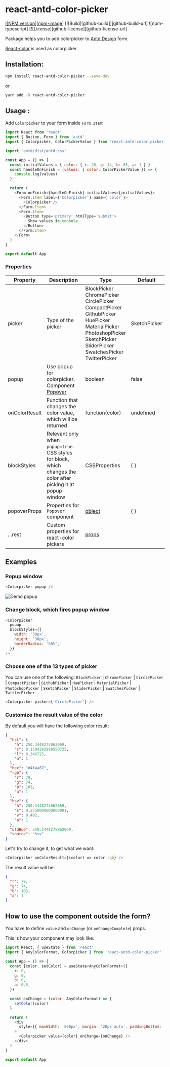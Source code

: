 # react-antd-color-picker

[![NPM version][npm-image]][npm-url]
[![Build][github-build]][github-build-url]
![npm-typescript]
[![License][github-license]][github-license-url]

Package helps you to add colorpicker to [Antd Design](https://www.npmjs.com/package/antd) form.

[React-color](https://www.npmjs.com/package/react-color) is used as colorpicker.

## Installation:

```bash
npm install react-antd-color-picker --save-dev
```

or

```bash
yarn add -D react-antd-color-picker
```

## Usage :

Add `Colorpicker` to your form inside `Form.Item`:

```js
import React from 'react'
import { Button, Form } from 'antd'
import { Colorpicker, ColorPickerValue } from 'react-antd-color-picker'

import 'antd/dist/antd.css'

const App = () => {
  const initialValues = { color: { r: 26, g: 14, b: 85, a: 1 } }
  const handleOnFinish = (values: { color: ColorPickerValue }) => {
    console.log(values)
  }

  return (
    <Form onFinish={handleOnFinish} initialValues={initialValues}>
      <Form.Item label={'Colorpicker'} name={`color`}>
        <Colorpicker />
      </Form.Item>
      <Form.Item>
        <Button type='primary' htmlType='submit'>
          Show values in console
        </Button>
      </Form.Item>
    </Form>
  )
}

export default App
```

### Properties

| Property      | Description                                                                                                     | Type                                                                                                                                                                                                                                                              | Default      |
|---------------|-----------------------------------------------------------------------------------------------------------------|-------------------------------------------------------------------------------------------------------------------------------------------------------------------------------------------------------------------------------------------------------------------|--------------|
| picker        | Type of the picker                                                                                              | BlockPicker <br /> ChromePicker <br /> CirclePicker <br /> CompactPicker <br /> GithubPicker <br /> HuePicker <br /> MaterialPicker <br /> PhotoshopPicker <br /> SketchPicker <br /> SliderPicker <br /> SwatchesPicker <br /> TwitterPicker | SketchPicker |
| popup         | Use popup for colorpicker. Component [Popover](https://ant.design/components/popover/)                          | boolean                                                                                                                                                                                                                                                           | false        |
| onColorResult | Function that changes the color value, which will be returned                                                   | function(color)                                                                                                                                                                                                                                                   | undefined    |
| blockStyles   | Relevant only when `popup=true`. CSS styles for block, which changes the color after picking it at popup window | CSSProperties                                                                                                                                                                                                                                                     | { }          |
| popoverProps  | Properties for `Popover` component                                                                              | [object](https://ant.design/components/popover/#API)                                                                                                                                                                                                              | { }          |
| ...rest       | Custom properties for react-color pickers                                                                       | [props](http://casesandberg.github.io/react-color/)                                                                                                                                                                                                               |              |

## Examples

### Popup window

```js
<Colorpicker popup />
```

![Demo popup](https://media.giphy.com/media/vevqTj5z8fgdhjkxLy/giphy.gif)

### Change block, which fires popup window

```js
<Colorpicker
  popup
  blockStyles={{
    width: '30px',
    height: '30px',
    borderRadius: '50%',
  }}
/>
```

### Choose one of the 13 types of picker

You can use one of the following: `BlockPicker` | `ChromePicker` | `CirclePicker` | `CompactPicker` | `GithubPicker` | `HuePicker` | `MaterialPicker` | `PhotoshopPicker` | `SketchPicker` | `SliderPicker` | `SwatchesPicker` | `TwitterPicker`

```js
<Colorpicker picker={'CirclePicker'} />
```

### Customize the result value of the color

By default you will have the following color result:

```json
{
  "hsl": {
    "h": 250.3448275862069,
    "s": 0.1594202898550725,
    "l": 0.346725,
    "a": 1
  },
  "hex": "#4f4a67",
  "rgb": {
    "r": 79,
    "g": 74,
    "b": 103,
    "a": 1
  },
  "hsv": {
    "h": 250.3448275862069,
    "s": 0.2750000000000001,
    "v": 0.402,
    "a": 1
  },
  "oldHue": 250.3448275862069,
  "source": "hsv"
}
```

Let's try to change it, to get what we want:

```js
<Colorpicker onColorResult={(color) => color.rgb} />
```

The result value will be:

```json
{
  "r": 79,
  "g": 74,
  "b": 103,
  "a": 1
}
```


## How to use the component outside the form?

You have to define `value` and `onChange` (or `onChangeComplete`) props.

This is how your component may look like:
```js
import React, { useState } from 'react'
import { AnyColorFormat, Colorpicker } from 'react-antd-color-picker'

const App = () => {
  const [color, setColor] = useState<AnyColorFormat>({
    r: 0,
    g: 0,
    b: 0,
    a: 0.5,
  })

  const onChange = (color: AnyColorFormat) => {
    setColor(color)
  }

  return (
    <div
      style={{ maxWidth: '500px', margin: '20px auto', paddingBottom: '50px' }}
    >
      <Colorpicker value={color} onChange={onChange} />
    </div>
  )
}

export default App

```

[npm-url]: https://www.npmjs.com/package/react-antd-color-picker